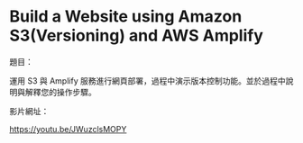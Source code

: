 # Build a Website using Amazon S3(Versioning) and AWS Amplify

題目：

運用 S3 與 Amplify 服務進行網頁部署，過程中演示版本控制功能。並於過程中說明與解釋您的操作步驟。


影片網址：

https://youtu.be/JWuzclsMOPY
